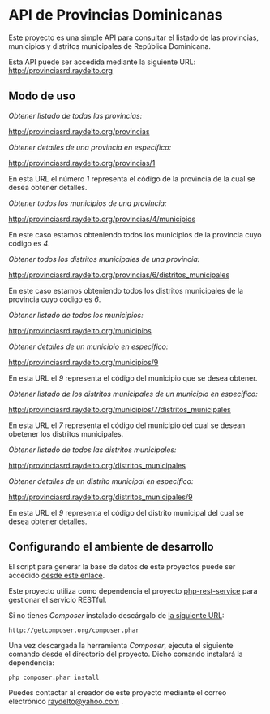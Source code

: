 # API de Provincias Dominicanas

Este proyecto es una simple API para consultar el listado de las provincias, municipios y distritos municipales de República Dominicana.

Esta API puede ser accedida mediante la siguiente URL: http://provinciasrd.raydelto.org

## Modo de uso

_Obtener listado de todas las provincias:_


http://provinciasrd.raydelto.org/provincias


_Obtener detalles de una provincia en específico:_

http://provinciasrd.raydelto.org/provincias/1

En esta URL el número *1* representa el código de la provincia de la cual se desea obtener detalles.

_Obtener todos los municipios de una provincia:_

http://provinciasrd.raydelto.org/provincias/4/municipios

En este caso estamos obteniendo todos los municipios de la provincia cuyo código es *4*.

_Obtener todos los distritos municipales de una provincia:_

http://provinciasrd.raydelto.org/provincias/6/distritos_municipales

En este caso estamos obteniendo todos los distritos municipales de la provincia cuyo código es *6*.

_Obtener listado de todos los municipios:_

http://provinciasrd.raydelto.org/municipios

_Obtener detalles de un municipio en específico:_

http://provinciasrd.raydelto.org/municipios/9

En esta URL el *9* representa el código del municipio que se desea obtener.

_Obtener listado de los distritos municipales de un municipio en específico:_

http://provinciasrd.raydelto.org/municipios/7/distritos_municipales

En esta URL el *7* representa el código del municipio del cual se desean obetener los distritos municipales.

_Obtener listado de todos las distritos municipales:_


http://provinciasrd.raydelto.org/distritos_municipales


_Obtener detalles de un distrito municipal en específico:_

http://provinciasrd.raydelto.org/distritos_municipales/9

En esta URL el *9* representa el código del distrito municipal del cual se desea obtener detalles.

## Configurando el ambiente de desarrollo

El script para generar la base de datos de este proyectos puede ser accedido [desde este enlace](https://github.com/raydelto/provincias_dominicanas).

Este proyecto utiliza como dependencia el proyecto [php-rest-service](https://github.com/marcj/php-rest-service) para gestionar el servicio RESTful.

Si no tienes *Composer* instalado descárgalo de [la siguiente URL](http://getcomposer.org/composer.phar):

```
http://getcomposer.org/composer.phar
```

Una vez descargada la herramienta *Composer*, ejecuta el siguiente comando desde el directorio del proyecto. Dicho comando instalará la dependencia:

```
php composer.phar install
```

Puedes contactar al creador de este proyecto mediante el correo electrónico raydelto@yahoo.com .
